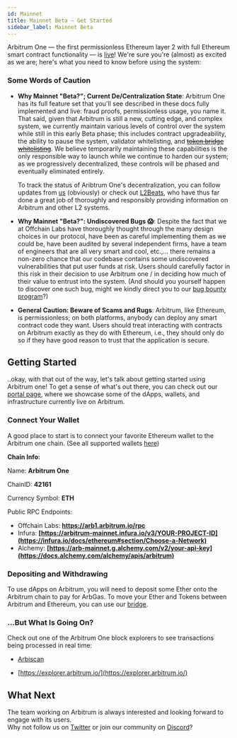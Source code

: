 ```yaml
---
id: Mainnet
title: Mainnet Beta — Get Started
sidebar_label: Mainnet Beta
---
```


Arbitrum One — the first permissionless Ethereum layer 2 with full Ethereum smart contract functionality — is [live](https://offchain.medium.com/mainnet-for-everyone-27ce0f67c85e)! We're sure you're (almost) as excited as we are; here's what you need to know before using the system:

### Some Words of Caution

- **Why Mainnet "Beta?"; Current De/Centralization State**: Arbitrum One has its full feature set that you'll see described in these docs fully implemented and live: fraud proofs, permissionless usage, you name it. That said, given that Arbitrum is still a new, cutting edge, and complex system, we currently maintain various levels of control over the system while still in this early Beta phase; this includes contract upgradeability, the ability to pause the system, validator whitelisting, and ~~[token bridge whitelisting](https://developer.offchainlabs.com/docs/bridging_assets#default-standard-bridging)~~. We believe temporarily maintaining these capabilities is the only responsible way to launch while we continue to harden our system; as we progressively decentralized, these controls will be phased and eventually eliminated entirely.

  To track the status of Aribtrum One's decentralization, you can follow updates from [us](https://offchain.medium.com/) (obviously) or check out [L2Beats](https://l2beat.com/projects/arbitrum/), who have thus far done a great job of thoroughly and responsibly providing information on Arbitrum and other L2 systems.

- **Why Mainnet "Beta?": Undiscovered Bugs 😱**: Despite the fact that we at Offchain Labs have thoroughly thought through the many design choices in our protocol, have been as careful implementing them as we could be, have been audited by several independent firms, have a team of engineers that are all very smart and cool, etc.,... there remains a non-zero chance that our codebase contains some undiscovered vulnerabilities that put user funds at risk. Users should carefully factor in this risk in their decision to use Arbitrum one / in deciding how much of their value to entrust into the system. (And should you yourself happen to discover one such bug, might we kindly direct you to our [bug bounty program](https://immunefi.com/bounty/arbitrum/)?)

- **General Caution: Beware of Scams and Rugs**: Arbitrum, like Ethereum, is permissionless; on both platforms, anybody can deploy any smart contract code they want. Users should treat interacting with contracts on Arbitrum exactly as they do with Ethereum, i.e., they should only do so if they have good reason to trust that the application is secure.

## Getting Started

..okay, with that out of the way, let's talk about getting started using Arbitrum one! To get a sense of what's out there, you can check out our [portal page](https://portal.arbitrum.one/), where we showcase some of the dApps, wallets, and infrastructure currently live on Arbitrum.

### Connect Your Wallet

A good place to start is to connect your favorite Ethereum wallet to the Arbitrum one chain. (See all supported wallets [here](https://portal.arbitrum.one/#wallets))

**Chain Info:**

Name: **Arbitrum One**

ChainID: **42161**

Currency Symbol: **ETH**

Public RPC Endpoints:

- Offchain Labs: **https://arb1.arbitrum.io/rpc**
- Infura: **[https://arbitrum-mainnet.infura.io/v3/YOUR-PROJECT-ID](https://infura.io/docs/ethereum#section/Choose-a-Network)**
- Alchemy: **[https://arb-mainnet.g.alchemy.com/v2/your-api-key](https://docs.alchemy.com/alchemy/apis/arbitrum)**

### Depositing and Withdrawing

To use dApps on Arbitrum, you will need to deposit some Ether onto the Arbitrum chain to pay for ArbGas. To move your Ether and Tokens between Arbitrum and Ethereum, you can use our [bridge](https://bridge.arbitrum.io/).

### ...But What Is Going On?

Check out one of the Arbitrum One block explorers to see transactions being processed in real time:

- [Arbiscan](https://arbiscan.io/)

- [https://explorer.arbitrum.io/](https://explorer.arbitrum.io/)

## What Next

The team working on Arbitrum is always interested and looking forward to engage with its users.  
Why not follow us on [Twitter](https://twitter.com/arbitrum) or join our community on [Discord](https://discord.gg/5KE54JwyTs)?
